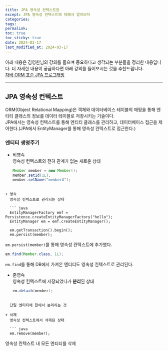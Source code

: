 ```yaml
---
title: JPA 영속성 컨텍스트란
except: JPA 영속성 컨텍스트에 대해서 알아보자
categories: 
tags: 
permalink: 
toc: true
toc_sticky: true
date: 2024-03-17
last_modified_at: 2024-03-17
---
```

아래 내용은 김영한님의 강의를 들으며 중요하다고 생각되는 부분들을 정리한 내용입니다.  더 자세한 내용이 궁금하다면 아래 강의를 들어보시는 것을 추천드립니다.  
[자바 ORM 표준 JPA 프로그래밍](https://www.inflearn.com/course/ORM-JPA-Basic/dashboard)

---

## JPA 영속성 컨텍스트

ORM(Object Relational Mapping)은 객체와 데이터베이스 테이블의 매핑을 통해 엔티티 클래스의 정보를 데이터 테이블로 저장시키는 기술이다.  
JPA에서는 영속성 컨텍스트를 통해 엔티티 클래스를 관리하고, 데이터베이스 접근을 제어한다.(JPA에서 EntityManager를 통해 영속성 컨텍스트로 접근한다.)


### 엔티티 생명주기

+ 비영속  
  영속성 컨텍스트와 전혀 관계가 없는 새로운 상태
  
  ``` java
  Member member = new Member();
  member.setId(1L);
  member.setName("memberA");
```

+ 영속  
  영속성 컨텍스트로 관리되는 상태
  
  ``` java
  EntityManagerFactory emf = Persistence.createEntityManagerFactory("hello");
  EntityManager em = emf.createEntityManager();
  
  em.getTransaction().begin();
  em.persist(member);
```
  
  ``em.persist(member)``를 통해 영속성 컨텍스트에 추가했다.
  
    
  ``` java
  em.find(Member.class, 1L);
```
  
  ``em.find``를 통해 DB에서 가져온 엔티티도 영속성 컨텍스트로 관리된다.
  
+ 준영속  
  영속성 컨텍스트에 저장되었다가 **분리**된 상태  
  
  ``` java
  em.detach(member);
```
  
  단일 엔티티에 한해서 분리하는 것
  
+ 삭제  
  영속성 컨텍스트에서 삭제된 상태
  
  ``` java
  em.remove(member);
```
  
  영속성 컨텍스트 내 모든 엔티티를 삭제
  